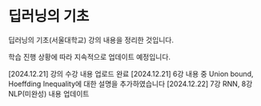 # 딥러닝의 기초

딥러닝의 기초(서울대학교) 강의 내용을 정리한 것입니다.

학습 진행 상황에 따라 지속적으로 업데이트 예정입니다.

[2024.12.21] 강의 수강 내용 업로드 완료
[2024.12.21] 6강 내용 중 Union bound, Hoeffding Inequality에 대한 설명을 추가하였습니다
[2024.12.22] 7강 RNN, 8강 NLP(미완성) 내용 업데이트
